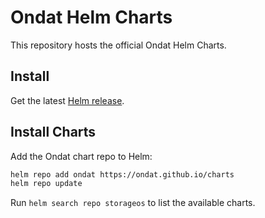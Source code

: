 # Ondat Helm Charts

This repository hosts the official Ondat Helm Charts.

## Install

Get the latest [Helm release](https://github.com/helm/helm#install).

## Install Charts

Add the Ondat chart repo to Helm:

```bash
helm repo add ondat https://ondat.github.io/charts
helm repo update
```

Run `helm search repo storageos` to list the available charts.
